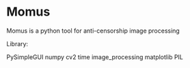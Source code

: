 # Momus
Momus is a python tool for anti-censorship image processing

Library:

PySimpleGUI
numpy
cv2
time
image_processing
matplotlib
PIL
